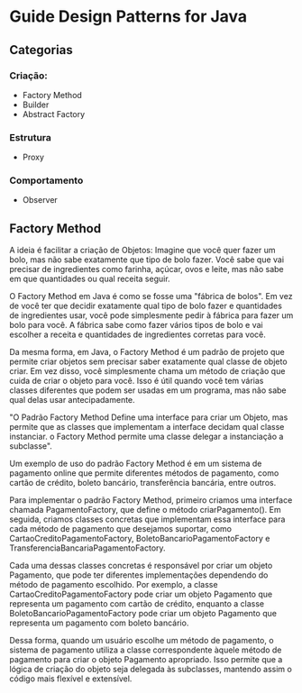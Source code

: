 # Guide Design Patterns for Java

## Categorias

### Criação:
- Factory Method
- Builder
- Abstract Factory

### Estrutura
- Proxy

### Comportamento
- Observer


## Factory Method

A ideia é facilitar a criação de Objetos:
Imagine que você quer fazer um bolo, mas não sabe exatamente que tipo de bolo fazer. Você sabe que vai precisar de ingredientes como farinha, açúcar, ovos e leite, mas não sabe em que quantidades ou qual receita seguir.

O Factory Method em Java é como se fosse uma "fábrica de bolos". Em vez de você ter que decidir exatamente qual tipo de bolo fazer e quantidades de ingredientes usar, você pode simplesmente pedir à fábrica para fazer um bolo para você. A fábrica sabe como fazer vários tipos de bolo e vai escolher a receita e quantidades de ingredientes corretas para você.

Da mesma forma, em Java, o Factory Method é um padrão de projeto que permite criar objetos sem precisar saber exatamente qual classe de objeto criar. Em vez disso, você simplesmente chama um método de criação que cuida de criar o objeto para você. Isso é útil quando você tem várias classes diferentes que podem ser usadas em um programa, mas não sabe qual delas usar antecipadamente.

"O Padrão Factory Method Define uma interface para criar um Objeto, mas permite que as classes que implementam a interface decidam qual classe instanciar. 
o Factory Method permite uma classe delegar a instanciação a subclasse".

Um exemplo de uso do padrão Factory Method é em um sistema de pagamento online que permite diferentes métodos de pagamento, como cartão de crédito, boleto bancário, transferência bancária, entre outros.

Para implementar o padrão Factory Method, primeiro criamos uma interface chamada PagamentoFactory, que define o método criarPagamento(). Em seguida, criamos classes concretas que implementam essa interface para cada método de pagamento que desejamos suportar, como CartaoCreditoPagamentoFactory, BoletoBancarioPagamentoFactory e TransferenciaBancariaPagamentoFactory.

Cada uma dessas classes concretas é responsável por criar um objeto Pagamento, que pode ter diferentes implementações dependendo do método de pagamento escolhido. Por exemplo, a classe CartaoCreditoPagamentoFactory pode criar um objeto Pagamento que representa um pagamento com cartão de crédito, enquanto a classe BoletoBancarioPagamentoFactory pode criar um objeto Pagamento que representa um pagamento com boleto bancário.

Dessa forma, quando um usuário escolhe um método de pagamento, o sistema de pagamento utiliza a classe correspondente àquele método de pagamento para criar o objeto Pagamento apropriado. Isso permite que a lógica de criação do objeto seja delegada às subclasses, mantendo assim o código mais flexível e extensível.
